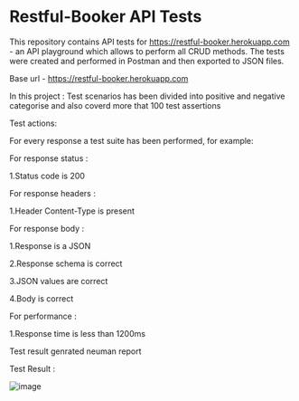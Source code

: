 # Restful-Booker API Tests

This repository contains API tests for https://restful-booker.herokuapp.com - an API playground which allows to perform all CRUD methods. The tests were created and performed in Postman and then exported to JSON files.

Base url - https://restful-booker.herokuapp.com

In this project : Test scenarios has been divided into positive and negative categorise and also coverd more that 100 test assertions 

Test actions: 

For every response a test suite has been performed, for example:

For response status :

1.Status code is 200

For response headers :

1.Header Content-Type is present

For response body :

1.Response is a JSON

2.Response schema is correct

3.JSON values are correct 

4.Body is correct

For performance :

1.Response time is less than 1200ms

Test result genrated neuman report 

Test Result :



![image](https://github.com/UtkarshHowale/API_Testing_Project/assets/128349457/d97ece0a-7a58-40b3-84ef-b49bea11d3b7)





